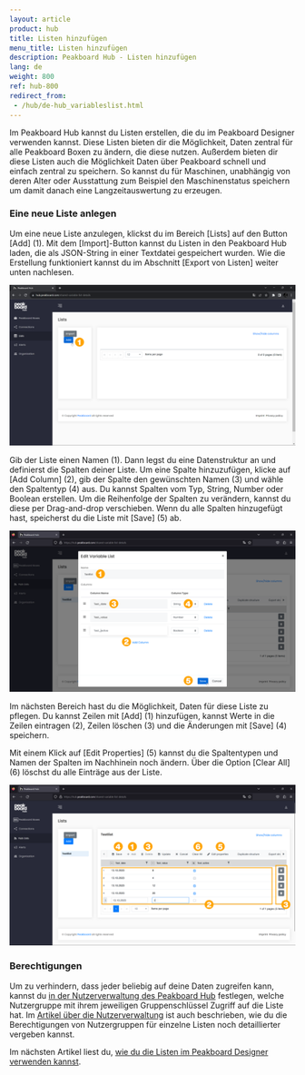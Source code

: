```yaml
---
layout: article
product: hub
title: Listen hinzufügen
menu_title: Listen hinzufügen
description: Peakboard Hub - Listen hinzufügen
lang: de
weight: 800
ref: hub-800
redirect_from:
 - /hub/de-hub_variableslist.html
---
```


Im Peakboard Hub kannst du Listen erstellen, die du im Peakboard Designer verwenden kannst.
Diese Listen bieten dir die Möglichkeit, Daten zentral für alle Peakboard Boxen zu ändern, die diese nutzen.
Außerdem bieten dir diese Listen auch die Möglichkeit Daten über Peakboard schnell und einfach zentral zu speichern.
So kannst du für Maschinen, unabhängig von deren Alter oder Ausstattung zum Beispiel den Maschinenstatus speichern um damit danach eine Langzeitauswertung zu erzeugen.

### Eine neue Liste anlegen

Um eine neue Liste anzulegen, klickst du im Bereich [Lists] auf den Button [Add] (1).
Mit dem [Import]-Button kannst du Listen in den Peakboard Hub laden, die als JSON-String in einer Textdatei gespeichert wurden.
Wie die Erstellung funktioniert kannst du im Abschnitt [Export von Listen] weiter unten nachlesen.

![Liste hinzufügen](/assets/images/hub/de_hub_list-01.png)

Gib der Liste einen Namen (1). Dann legst du eine Datenstruktur an und definierst die Spalten deiner Liste. Um eine Spalte hinzuzufügen, klicke auf [Add Column] (2), gib der Spalte den gewünschten Namen (3) und wähle den Spaltentyp (4) aus. Du kannst Spalten vom Typ, String, Number oder Boolean erstellen.
Um die Reihenfolge der Spalten zu verändern, kannst du diese per Drag-and-drop verschieben. Wenn du alle Spalten hinzugefügt hast, speicherst du die Liste mit [Save] (5) ab.

![Liste anlegen](/assets/images/hub/de_hub_list-02.png)

Im nächsten Bereich hast du die Möglichkeit, Daten für diese Liste zu pflegen.
Du kannst Zeilen mit [Add] (1) hinzufügen, kannst Werte in die Zeilen eintragen (2), Zeilen löschen (3) und die Änderungen mit [Save] (4) speichern.

Mit einem Klick auf [Edit Properties] (5) kannst du die Spaltentypen und Namen der Spalten im Nachhinein noch ändern.
Über die Option [Clear All] (6) löschst du alle Einträge aus der Liste.

![Daten pflegen](/assets/images/hub/de_hub_list-03.png)

### Berechtigungen

Um zu verhindern, dass jeder beliebig auf deine Daten zugreifen kann, kannst du [in der Nutzerverwaltung des Peakboard Hub](/hub/de-hub_usermanagement.html) festlegen, welche Nutzergruppe mit ihrem jeweiligen Gruppenschlüssel Zugriff auf die Liste hat. Im [Artikel über die Nutzerverwaltung](/hub/de-hub_usermanagement.html) ist auch beschrieben, wie du die Berechtigungen von Nutzergruppen für einzelne Listen noch detaillierter vergeben kannst.

Im nächsten Artikel liest du, [wie du die Listen im Peakboard Designer verwenden kannst](/hub/Listen/de-hub_use-list.html).
